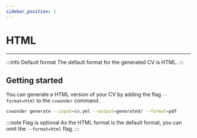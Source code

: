 ```yaml
---
sidebar_position: 1
---
```

# HTML

---

:::info Default format
The default format for the generated CV is HTML.
:::

## Getting started

You can generate a HTML version of your CV by adding the flag `--format=html` to the `cvwonder` command.

```bash
cvwonder generate --input=cv.yml --output=generated/ --format=pdf
```

:::note Flag is optional
    As the HTML format is the default format, you can omit the `--format=html` flag.
:::
